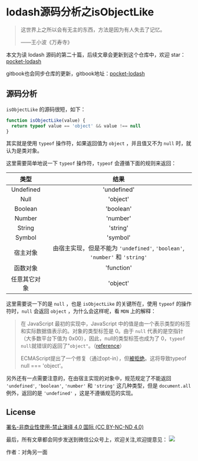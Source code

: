 # lodash源码分析之isObjectLike

> 这世界上之所以会有无主的东西，方法是因为有人失去了记忆。
>
> ——王小波《万寿寺》

本文为读 lodash 源码的第二十篇，后续文章会更新到这个仓库中，欢迎 star：[pocket-lodash](https://github.com/yeyuqiudeng/pocket-lodash)

gitbook也会同步仓库的更新，gitbook地址：[pocket-lodash](https://www.gitbook.com/book/yeyuqiudeng/pocket-lodash/details)

## 源码分析

`isObjectLike` 的源码很短，如下：

```javascript
function isObjectLike(value) {
  return typeof value == 'object' && value !== null
}
```

其实就是使用 `typeof` 操作符，如果返回值为 `object` ，并且值又不为 `null` 时，就认为是类对象。

这里需要简单地说一下 `typeof` 操作符，`typeof` 会遵循下面的规则来返回：

|     类型     |                             结果                             |
| :----------: | :----------------------------------------------------------: |
|  Undefined   |                         'undefined'                          |
|     Null     |                           'object'                           |
|   Boolean    |                          'boolean'                           |
|    Number    |                           'number'                           |
|    String    |                           'string'                           |
|    Symbol    |                           'symbol'                           |
|   宿主对象   | 由宿主实现，但是不能为 `'undefined'`, `'boolean'`, `'number'` 和  `'string'` |
|   函数对象   |                          'function'                          |
| 任意其它对象 |                           'object'                           |

这里需要说一下的是 `null` ，也是 `isObjectLike` 的关键所在，使用 `typeof` 的操作符时，`null` 会返回 `object` ，为什么会这样呢，看 `MDN` 上的解释：

> 在 JavaScript 最初的实现中，JavaScript 中的值是由一个表示类型的标签和实际数据值表示的。对象的类型标签是 0。由于 `null` 代表的是空指针（大多数平台下值为 0x00），因此，null的类型标签也成为了 0，`typeof null`就错误的返回了"`object"`。（[reference](http://www.2ality.com/2013/10/typeof-null.html)）
>
> ECMAScript提出了一个修复（通过opt-in），但[被拒绝](http://wiki.ecmascript.org/doku.php?id=harmony:typeof_null)。这将导致typeof null === 'object'。

另外还有一点需要注意的，在由宿主实现的对象中，规范规定了不能返回 `'undefined'`, `'boolean'`, `'number'` 和  `'string'` 这几种类型，但是 `document.all` 例外，返回的是 `'undefined'` ，这是不遵循规范的实现。

## License

[署名-非商业性使用-禁止演绎 4.0 国际 (CC BY-NC-ND 4.0)](http://creativecommons.org/licenses/by-nc-nd/4.0/)

最后，所有文章都会同步发送到微信公众号上，欢迎关注,欢迎提意见：  ![](https://raw.githubusercontent.com/yeyuqiudeng/resource/master/images/qrcode_front-end-article.jpg) 

作者：对角另一面